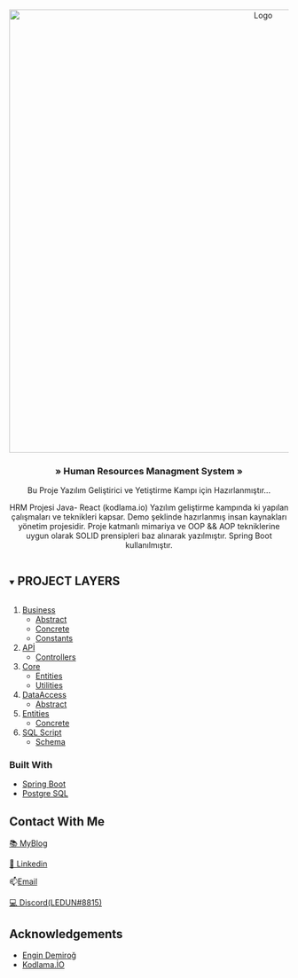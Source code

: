 <!-- PROJECT LOGO -->
<br />
<p align="center">
    <a href="https://github.com/github_username/repo_name">
        <img src="https://i.hizliresim.com/7o7xv0j.png" alt="Logo" width="900" height="800">
    </a>

<bold><h3 align="center"> » Human Resources Managment System »</h3></bold>

<p align="center">
    Bu Proje Yazılım Geliştirici ve Yetiştirme Kampı için Hazırlanmıştır...
    <br />
    
</p>
</p>

<p align="center">
    HRM Projesi Java- React (kodlama.io) Yazılım geliştirme kampında ki yapılan çalışmaları ve teknikleri kapsar. Demo şeklinde hazırlanmış insan kaynakları yönetim projesidir. 
    Proje katmanlı mimariya ve OOP && AOP tekniklerine uygun olarak SOLID prensipleri baz alınarak yazılmıştır. Spring Boot kullanılmıştır.
    <br />
   
</p>
</p>





<!-- PROJECT LAYERS -->
<details open="open">
    <summary>
        <h2 style="display: inline-block">PROJECT LAYERS </h2>
    </summary>
    <ol>
        <li>
            <a href="#about-the-project">Business</a>
            <ul>
                <li><a href="https://github.com/TarikSogukpinar/HrmsProject/tree/master/src/main/java/hrmsproject/business/abstracts">Abstract</a></li>
                <li><a href="https://github.com/TarikSogukpinar/HrmsProject/tree/master/src/main/java/hrmsproject/business/concretes">Concrete</a></li>
                <li><a href="https://github.com/TarikSogukpinar/HrmsProject/tree/master/src/main/java/hrmsproject/business/constants">Constants</a></li>
            </ul>
        </li>
        <li>
            <a href="#about-the-project">APİ</a>
            <ul>
                <li><a href="https://github.com/TarikSogukpinar/HrmsProject/tree/master/src/main/java/hrmsproject/api/controllers">Controllers</a></li>
            </ul>
        </li>
        <li>
            <a href="#about-the-project">Core</a>
            <ul>
                <li><a href="https://github.com/TarikSogukpinar/HrmsProject/tree/master/src/main/java/hrmsproject/core/entities/concretes">Entities</a></li>
                <li><a href="https://github.com/TarikSogukpinar/HrmsProject/tree/master/src/main/java/hrmsproject/core/utilities">Utilities</a></li>
            </ul>
        </li>
        <li>
            <a href="#about-the-project">DataAccess</a>
            <ul>
                <li><a href="https://github.com/TarikSogukpinar/HrmsProject/tree/master/src/main/java/hrmsproject/dataAccess/abstracts">Abstract</a></li>
            </ul>
        </li>
        <li>
            <a href="#about-the-project">Entities</a>
            <ul>
                <li><a href="https://github.com/TarikSogukpinar/HrmsProject/tree/master/src/main/java/hrmsproject/entities/concretes">Concrete</a></li>
            </ul>
        </li>
        <li>
            <a href="#about-the-project">SQL Script</a>
            <ul>
                <li><a href="https://github.com/TarikSogukpinar/HrmsProject/blob/master/hrms.sql">Schema</a></li>
            </ul>
        </li>
    </ol>
</details>



<!-- ABOUT THE PROJECT
## About The Project

[![Product Name Screen Shot][product-screenshot]](https://example.com)

Here's a blank template to get started:
**To avoid retyping too much info. Do a search and replace with your text editor for the following:**
`github_username`, `repo_name`, `twitter_handle`, `email`, `project_title`, `project_description` -->


### Built With

* [Spring Boot]()
* [Postgre SQL]()






<!-- CONTACT -->
## Contact With Me

[&#128218; MyBlog](https://tariksogukpinar.medium.com)

[&#128221; Linkedin](https://www.linkedin.com/in/tar%C4%B1k-so%C4%9Fukp%C4%B1nar-82a495206/)


&#128235;<a href = "mailto: ledunv@protonmail.com">Email</a>

[&#128187; Discord(LEDUN#8815)]()




<!-- ACKNOWLEDGEMENTS -->
## Acknowledgements

* [Engin Demiroğ]()
* [Kodlama.İO]()

